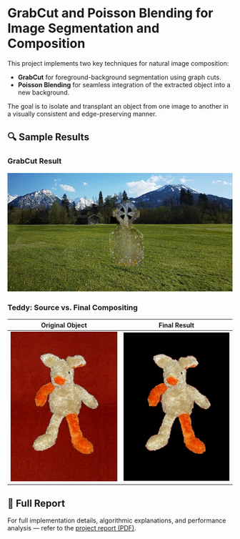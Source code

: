 # GrabCut and Poisson Blending for Image Segmentation and Composition

This project implements two key techniques for natural image composition:

- **GrabCut** for foreground-background segmentation using graph cuts.
- **Poisson Blending** for seamless integration of the extracted object into a new background.

The goal is to isolate and transplant an object from one image to another in a visually consistent and edge-preserving manner.

## 🔍 Sample Results

### GrabCut Result
![Grave Result](./my_reasults/PS_res/grave_result.png)

### Teddy: Source vs. Final Compositing
| Original Object | Final Result |
|-----------------|--------------|
| ![Source](./data/imgs/teddy.jpg) | ![Result](./my_reasults/final_img/teddy_result.png) |

## 📄 Full Report

For full implementation details, algorithmic explanations, and performance analysis — refer to the [project report (PDF)](./report.pdf).
